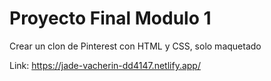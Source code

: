 # Proyecto Final Modulo 1

Crear un clon de Pinterest con HTML y CSS, solo maquetado

Link: https://jade-vacherin-dd4147.netlify.app/
